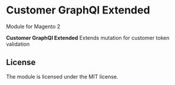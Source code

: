 # Customer GraphQl Extended
Module for Magento 2

**Customer GraphQl Extended** Extends mutation for customer token validation

## License

The module is licensed under the MIT license.


